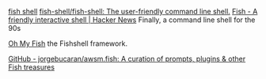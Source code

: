 
[fish shell](https://fishshell.com/)
[fish-shell/fish-shell: The user-friendly command line shell.](https://github.com/fish-shell/fish-shell)
[Fish - A friendly interactive shell | Hacker News](https://news.ycombinator.com/item?id=37272611)
Finally, a command line shell for the 90s

[Oh My Fish](https://github.com/oh-my-fish/oh-my-fish)
the Fishshell framework.

[GitHub - jorgebucaran/awsm.fish: A curation of prompts, plugins & other Fish treasures](https://github.com/jorgebucaran/awsm.fish)
